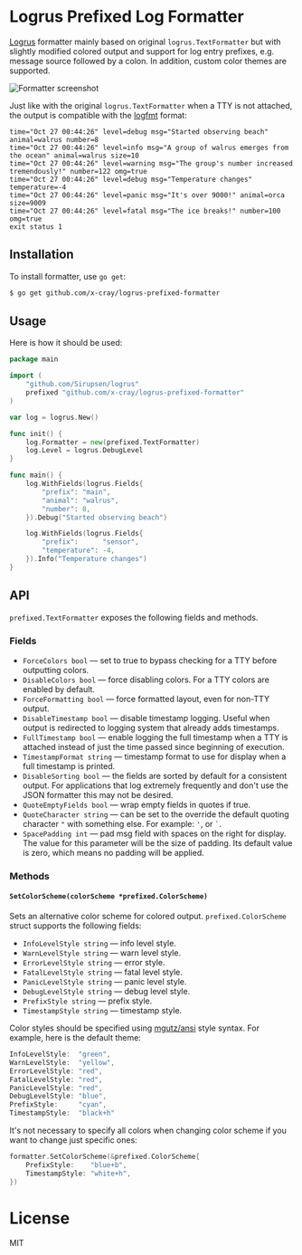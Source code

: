 # Logrus Prefixed Log Formatter
[Logrus](https://github.com/Sirupsen/logrus) formatter mainly based on original `logrus.TextFormatter` but with slightly
modified colored output and support for log entry prefixes, e.g. message source followed by a colon. In addition, custom
color themes are supported.

![Formatter screenshot](http://cl.ly/image/1w0B3F233F3z/formatter-screenshot@2x.png)

Just like with the original `logrus.TextFormatter` when a TTY is not attached, the output is compatible with the
[logfmt](http://godoc.org/github.com/kr/logfmt) format:

```text
time="Oct 27 00:44:26" level=debug msg="Started observing beach" animal=walrus number=8
time="Oct 27 00:44:26" level=info msg="A group of walrus emerges from the ocean" animal=walrus size=10
time="Oct 27 00:44:26" level=warning msg="The group's number increased tremendously!" number=122 omg=true
time="Oct 27 00:44:26" level=debug msg="Temperature changes" temperature=-4
time="Oct 27 00:44:26" level=panic msg="It's over 9000!" animal=orca size=9009
time="Oct 27 00:44:26" level=fatal msg="The ice breaks!" number=100 omg=true
exit status 1
```

## Installation
To install formatter, use `go get`:

```sh
$ go get github.com/x-cray/logrus-prefixed-formatter
```

## Usage
Here is how it should be used:

```go
package main

import (
	"github.com/Sirupsen/logrus"
	prefixed "github.com/x-cray/logrus-prefixed-formatter"
)

var log = logrus.New()

func init() {
	log.Formatter = new(prefixed.TextFormatter)
	log.Level = logrus.DebugLevel
}

func main() {
	log.WithFields(logrus.Fields{
		"prefix": "main",
		"animal": "walrus",
		"number": 8,
	}).Debug("Started observing beach")

	log.WithFields(logrus.Fields{
		"prefix":      "sensor",
		"temperature": -4,
	}).Info("Temperature changes")
}
```

## API
`prefixed.TextFormatter` exposes the following fields and methods.

### Fields

* `ForceColors bool` — set to true to bypass checking for a TTY before outputting colors.
* `DisableColors bool` — force disabling colors. For a TTY colors are enabled by default.
* `ForceFormatting bool` — force formatted layout, even for non-TTY output.
* `DisableTimestamp bool` — disable timestamp logging. Useful when output is redirected to logging system that already adds timestamps.
* `FullTimestamp bool` — enable logging the full timestamp when a TTY is attached instead of just the time passed since beginning of execution.
* `TimestampFormat string` — timestamp format to use for display when a full timestamp is printed.
* `DisableSorting bool` — the fields are sorted by default for a consistent output. For applications that log extremely frequently and don't use the JSON formatter this may not be desired.
* `QuoteEmptyFields bool` — wrap empty fields in quotes if true.
* `QuoteCharacter string` — can be set to the override the default quoting character `"` with something else. For example: `'`, or `` ` ``.
* `SpacePadding int` — pad msg field with spaces on the right for display. The value for this parameter will be the size of padding. Its default value is zero, which means no padding will be applied.

### Methods

#### `SetColorScheme(colorScheme *prefixed.ColorScheme)`

Sets an alternative color scheme for colored output. `prefixed.ColorScheme` struct supports the following fields:
* `InfoLevelStyle string` — info level style.
* `WarnLevelStyle string` — warn level style.
* `ErrorLevelStyle string` — error style.
* `FatalLevelStyle string` — fatal level style.
* `PanicLevelStyle string` — panic level style.
* `DebugLevelStyle string` — debug level style.
* `PrefixStyle string` — prefix style.
* `TimestampStyle string` — timestamp style.

Color styles should be specified using [mgutz/ansi](https://github.com/mgutz/ansi#style-format) style syntax. For example, here is the default theme:

```go
InfoLevelStyle:  "green",
WarnLevelStyle:  "yellow",
ErrorLevelStyle: "red",
FatalLevelStyle: "red",
PanicLevelStyle: "red",
DebugLevelStyle: "blue",
PrefixStyle:     "cyan",
TimestampStyle:  "black+h"
```

It's not necessary to specify all colors when changing color scheme if you want to change just specific ones:

```go
formatter.SetColorScheme(&prefixed.ColorScheme{
    PrefixStyle:    "blue+b",
    TimestampStyle: "white+h",
})
```

# License
MIT
